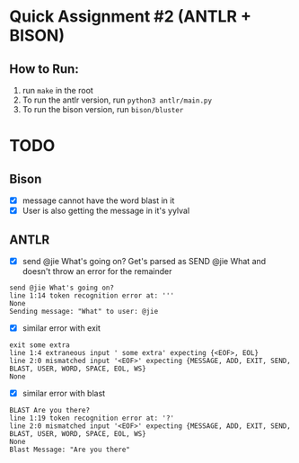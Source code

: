 # Quick Assignment #2 (ANTLR + BISON)

## How to Run:

1. run `make` in the root
2. To run the antlr version, run `python3 antlr/main.py`
3. To run the bison version, run `bison/bluster`

# TODO

## Bison

- [x] message cannot have the word blast in it
- [x] User is also getting the message in it's yylval

## ANTLR

- [x] send @jie What's going on? Get's parsed as SEND @jie What and doesn't throw an error for the remainder

```
send @jie What's going on?
line 1:14 token recognition error at: '''
None
Sending message: "What" to user: @jie
```

- [x] similar error with exit

```
exit some extra
line 1:4 extraneous input ' some extra' expecting {<EOF>, EOL}
line 2:0 mismatched input '<EOF>' expecting {MESSAGE, ADD, EXIT, SEND, BLAST, USER, WORD, SPACE, EOL, WS}
None
```

- [x] similar error with blast

```
BLAST Are you there?
line 1:19 token recognition error at: '?'
line 2:0 mismatched input '<EOF>' expecting {MESSAGE, ADD, EXIT, SEND, BLAST, USER, WORD, SPACE, EOL, WS}
None
Blast Message: "Are you there"
```

